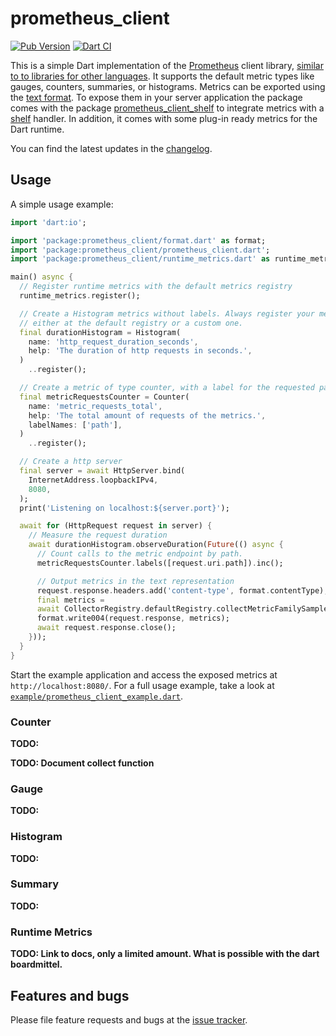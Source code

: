 prometheus_client
===

[![Pub Version](https://img.shields.io/pub/v/prometheus_client)][prometheus_client]
[![Dart CI](https://github.com/tentaclelabs/prometheus_client/actions/workflows/dart.yml/badge.svg)](https://github.com/tentaclelabs/prometheus_client/actions/workflows/dart.yml)

This is a simple Dart implementation of the [Prometheus][prometheus] client
library, [similar to to libraries for other languages][writing_clientlibs]. It supports the default metric types like
gauges, counters, summaries, or histograms. Metrics can be exported using the [text format][text_format]. To expose them
in your server application the package comes with the package [prometheus_client_shelf][prometheus_client_shelf] to
integrate metrics with a [shelf][shelf] handler. In addition, it comes with some plug-in ready metrics for the Dart
runtime.

You can find the latest updates in the [changelog][changelog].

## Usage

A simple usage example:

```dart
import 'dart:io';

import 'package:prometheus_client/format.dart' as format;
import 'package:prometheus_client/prometheus_client.dart';
import 'package:prometheus_client/runtime_metrics.dart' as runtime_metrics;

main() async {
  // Register runtime metrics with the default metrics registry
  runtime_metrics.register();

  // Create a Histogram metrics without labels. Always register your metric,
  // either at the default registry or a custom one.
  final durationHistogram = Histogram(
    name: 'http_request_duration_seconds',
    help: 'The duration of http requests in seconds.',
  )
    ..register();

  // Create a metric of type counter, with a label for the requested path:
  final metricRequestsCounter = Counter(
    name: 'metric_requests_total',
    help: 'The total amount of requests of the metrics.',
    labelNames: ['path'],
  )
    ..register();

  // Create a http server
  final server = await HttpServer.bind(
    InternetAddress.loopbackIPv4,
    8080,
  );
  print('Listening on localhost:${server.port}');

  await for (HttpRequest request in server) {
    // Measure the request duration
    await durationHistogram.observeDuration(Future(() async {
      // Count calls to the metric endpoint by path.
      metricRequestsCounter.labels([request.uri.path]).inc();

      // Output metrics in the text representation
      request.response.headers.add('content-type', format.contentType);
      final metrics =
      await CollectorRegistry.defaultRegistry.collectMetricFamilySamples();
      format.write004(request.response, metrics);
      await request.response.close();
    }));
  }
}
```

Start the example application and access the exposed metrics at `http://localhost:8080/`. For a full usage example, take
a look at [`example/prometheus_client_example.dart`][example].

### Counter

**TODO:**

**TODO: Document collect function**

### Gauge

**TODO:**

### Histogram

**TODO:**

### Summary

**TODO:**

### Runtime Metrics

**TODO: Link to docs, only a limited amount. What is possible with the dart boardmittel.**

## Features and bugs

Please file feature requests and bugs at the [issue tracker][tracker].

[tracker]: https://github.com/tentaclelabs/prometheus_client/issues

[writing_clientlibs]: https://prometheus.io/docs/instrumenting/writing_clientlibs/

[prometheus]: https://prometheus.io/

[text_format]: https://prometheus.io/docs/instrumenting/exposition_formats/#text-based-format

[shelf]: https://pub.dev/packages/shelf

[example]: https://github.com/tentaclelabs/prometheus_client/blob/main/prometheus_client/example/prometheus_client_example.dart

[changelog]: https://github.com/tentaclelabs/prometheus_client/blob/main/prometheus_client/CHANGELOG.md

[prometheus_client_shelf]: https://pub.dev/packages/prometheus_client_shelf

[prometheus_client]: https://pub.dev/packages/prometheus_client
